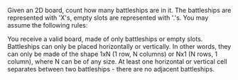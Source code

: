 Given an 2D board, count how many battleships are in it. The battleships are represented with 'X's, empty slots are represented with '.'s. You may assume the following rules:

You receive a valid board, made of only battleships or empty slots.
Battleships can only be placed horizontally or vertically. In other words, they can only be made of the shape 1xN (1 row, N columns) or Nx1 (N rows, 1 column), where N can be of any size.
At least one horizontal or vertical cell separates between two battleships - there are no adjacent battleships.